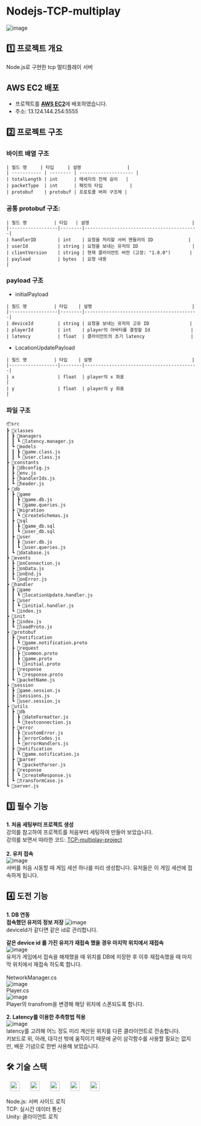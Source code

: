 # Nodejs-TCP-multiplay
![image](https://github.com/user-attachments/assets/46a7b02d-4ff5-4bf6-911c-be98f97a0d6b)

## 1️⃣ 프로젝트 개요

Node.js로 구현한 tcp 멀티플레이 서버

## AWS EC2 배포

- 프로젝트를 [**AWS EC2**](https://ap-northeast-2.console.aws.amazon.com/ec2)에 배포하였습니다.
- 주소: 13.124.144.254:5555

## 2️⃣ 프로젝트 구조

### 바이트 배열 구조

```
| 필드 명     | 타입     | 설명                 |
| ----------- | -------- | -------------------- |
| totalLength | int      | 메세지의 전체 길이   |
| packetType  | int      | 패킷의 타입          |
| protobuf    | protobuf | 프로토콜 버퍼 구조체 |
```

### 공통 protobuf 구조:

```
| 필드 명          | 타입   | 설명                                      |
|------------------|--------|------------------------------------------|
| handlerID        | int    | 요청을 처리할 서버 핸들러의 ID             |
| userId           | string | 요청을 보내는 유저의 ID                    |
| clientVersion    | string | 현재 클라이언트 버전 (고정: "1.0.0")       |
| payload          | bytes  | 요청 내용                                 |
```

### payload 구조

- initialPayload

```
| 필드 명          | 타입    | 설명                                     |
|------------------|--------|------------------------------------------|
| deviceId         | string | 요청을 보내는 유저의 고유 ID               |
| playerId         | int    | player의 아바타를 결정할 Id               |
| latency          | float  | 클라이언트의 초기 latency                 |
```

- LocationUpdatePayload

```
| 필드 명          | 타입    | 설명                                     |
|------------------|--------|------------------------------------------|
| x                | float  | player의 x 좌표                          |
| y                | float  | player의 y 좌표                          |
```

### 파일 구조

```
📦src
┣ 📂classes
┃ ┣ 📂managers
┃ ┃ ┗ 📜latency.manager.js
┃ ┗ 📂models
┃ ┃ ┣ 📜game.class.js
┃ ┃ ┗ 📜user.class.js
┣ 📂constants
┃ ┣ 📜dbconfig.js
┃ ┣ 📜env.js
┃ ┣ 📜handlerIds.js
┃ ┗ 📜header.js
┣ 📂db
┃ ┣ 📂game
┃ ┃ ┣ 📜game.db.js
┃ ┃ ┗ 📜game.queries.js
┃ ┣ 📂migration
┃ ┃ ┗ 📜createSchemas.js
┃ ┣ 📂sql
┃ ┃ ┣ 📜game_db.sql
┃ ┃ ┗ 📜user_db.sql
┃ ┣ 📂user
┃ ┃ ┣ 📜user.db.js
┃ ┃ ┗ 📜user.queries.js
┃ ┗ 📜database.js
┣ 📂events
┃ ┣ 📜onConnection.js
┃ ┣ 📜onData.js
┃ ┣ 📜onEnd.js
┃ ┗ 📜onError.js
┣ 📂handler
┃ ┣ 📂game
┃ ┃ ┗ 📜locationUpdate.handler.js
┃ ┣ 📂user
┃ ┃ ┗ 📜initial.handler.js
┃ ┗ 📜index.js
┣ 📂init
┃ ┣ 📜index.js
┃ ┗ 📜loadProto.js
┣ 📂protobuf
┃ ┣ 📂notification
┃ ┃ ┗ 📜game.notification.proto
┃ ┣ 📂request
┃ ┃ ┣ 📜common.proto
┃ ┃ ┣ 📜game.proto
┃ ┃ ┗ 📜initial.proto
┃ ┣ 📂response
┃ ┃ ┗ 📜response.proto
┃ ┗ 📜packetName.js
┣ 📂session
┃ ┣ 📜game.session.js
┃ ┣ 📜sessions.js
┃ ┗ 📜user.session.js
┣ 📂utils
┃ ┣ 📂db
┃ ┃ ┣ 📜dateFormatter.js
┃ ┃ ┗ 📜testconnection.js
┃ ┣ 📂error
┃ ┃ ┣ 📜customError.js
┃ ┃ ┣ 📜errorCodes.js
┃ ┃ ┗ 📜errorHandlers.js
┃ ┣ 📂notification
┃ ┃ ┗ 📜game.notification.js
┃ ┣ 📂parser
┃ ┃ ┗ 📜packetParser.js
┃ ┣ 📂response
┃ ┃ ┗ 📜createResponse.js
┃ ┗ 📜transformCase.js
┗ 📜server.js
```

## 3️⃣ 필수 기능
**1. 처음 세팅부터 프로젝트 생성** <br>
    강의를 참고하여 프로젝트를 처음부터 세팅하여 만들어 보았습니다. <br>
    강의를 보면서 따라한 코드: [TCP-multiplay-project](https://github.com/mwj1205/TCP-multiplay-project) <br>
<br>
**2. 유저 접속** <br>
    ![image](https://github.com/user-attachments/assets/144d755d-6b54-49ab-a303-fc8bec7d969d) <br>
    서버를 처음 시동할 때 게임 세션 하나를 미리 생성합니다.
    유저들은 이 게임 세션에 접속하게 됩니다.


## 4️⃣ 도전 기능
**1. DB 연동** <br>
   **접속했던 유저의 정보 저장**
   ![image](https://github.com/user-attachments/assets/b7e4b47e-7ac5-4507-bf6c-cfe4fd367e3d) <br>
   deviceId가 같다면 같은 id로 관리합니다. <br>

   **같은 device id 를 가진 유저가 재접속 했을 경우 마지막 위치에서 재접속** <br>
   ![image](https://github.com/user-attachments/assets/077f4d92-72b0-4afc-ac25-802e6c563771) <br>
   유저가 게임에서 접속을 해제했을 때 위치를 DB에 저장한 후 이후 재접속했을 때 마지막 위치에서 재접속 하도록 합니다. <br> <br>
   NetworkManager.cs <br>
   ![image](https://github.com/user-attachments/assets/c1ccecdc-78a8-48fb-9ade-9f9ec58ebcdd) <br>
   Player.cs <br>
   ![image](https://github.com/user-attachments/assets/d7a6beae-01e6-43b3-9f03-1b0c1378b6af) <br>
   Player의 transfrom을 변경해 해당 위치에 스폰되도록 함니다. <br>

**2. Latency를 이용한 추측항법 적용** <br>
   ![image](https://github.com/user-attachments/assets/3b888624-0836-483e-b631-8af9d2e34fd8) <br>
   latency를 고려해 어느 정도 미리 계산된 위치를 다른 클라이언트로 전송합니다. <br>
   키보드로 위, 아래, 대각선 밖에 움직이기 때문에 굳이 삼각함수를 사용할 필요는 없지만, 배운 기념으로 한번 사용해 보았습니다. <br>


## 🛠️ 기술 스택

<img src="https://shields.io/badge/JavaScript-F7DF1E?logo=JavaScript&logoColor=000&style=flat-square" style="height : 25px; margin-left : 10px; margin-right : 10px;"/>&nbsp;
<img src="https://img.shields.io/badge/node.js-339933?style=for-the-badge&logo=Node.js&logoColor=white" style="height : 25px; margin-left : 10px; margin-right : 10px;"/>&nbsp;
<img src="https://img.shields.io/badge/tcp-yellow" style="height : 25px; margin-left : 10px; margin-right : 10px;"/>&nbsp;
<img src="https://img.shields.io/badge/-Unity-%23444444?logo=Unity" style="height : 25px; margin-left : 10px; margin-right : 10px;"/>&nbsp;
<img src="https://img.shields.io/badge/-C%23-000000?logo=Csharp&style=flat" style="height : 25px; margin-left : 10px; margin-right : 10px;"/>&nbsp;

Node.js: 서버 사이드 로직 <br>
TCP: 실시간 데이터 통신 <br>
Unity: 클라이언트 로직

